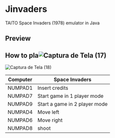 # Jinvaders
TAITO Space Invaders (1978) emulator in Java

## Preview


## How to pla![Captura de Tela (17)](https://user-images.githubusercontent.com/45200489/211884418-6f80afce-1e99-4016-ad0d-e551dc934c58.png)
![Captura de Tela (18)](https://user-images.githubusercontent.com/45200489/211884450-587e3a0d-e3d2-4cdc-8081-c10bd802593b.png)


| Computer | Space Invaders                                 |
|----------|------------------------------------------------|
| NUMPAD1  | Insert credits                                 |
| NUMPAD7  | Start game in 1 player mode                    |
| NUMPAD9  | Start a game in 2 player mode                  |
| NUMPAD4  | Move left                                      |
| NUMPAD6  | Move right                                     |
| NUMPAD8  | shoot                                          |
